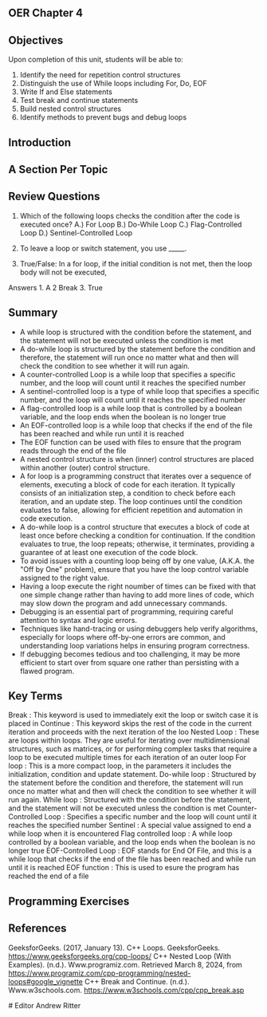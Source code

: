 ## OER Chapter 4

## Objectives
Upon completion of this unit, students will be able to:
1. Identify the need for repetition control structures
2. Distinguish the use of While loops including For, Do, EOF
3. Write If and Else statements
4. Test break and continue statements
5. Build nested control structures
6. Identify methods to prevent bugs and debug loops

## Introduction

## A Section Per Topic

## Review Questions
1. Which of the following loops checks the condition after the code is executed once?
A.) For Loop
B.) Do-While Loop
C.) Flag-Controlled Loop
D.) Sentinel-Controlled Loop

2. To leave a loop or switch statement, you use _____.

3. True/False: In a for loop, if the initial condition is not met, then the loop body will not be executed,

Answers 1. A 2 Break 3. True
## Summary
- A while loop is structured with the condition before the statement, and the statement will not be executed unless the condition is met
- A do-while loop is structured by the statement before the condition and therefore, the statement will run once no matter what and then will check the condition to see whether it will run again.
- A counter-controlled Loop is a while loop that specifies a specific number, and the loop will count until it reaches the specified number
- A sentinel-controlled loop is a type of while loop that specifies a specific number, and the loop will count until it reaches the specified number
- A flag-controlled loop is a while loop that is controlled by a boolean variable, and the loop ends when the boolean is no longer true
- An EOF-controlled loop is a while loop that checks if the end of the file has been reached and while run until it is reached
- The EOF function can be used with files to ensure that the program reads through the end of the file
- A nested control structure is when (inner) control structures are placed within another (outer) control structure.
- A for loop is a programming construct that iterates over a sequence of elements, executing a block of code for each iteration. It typically consists of an initialization step, a condition to check before each iteration, and an update step. The loop continues until the condition evaluates to false, allowing for efficient repetition and automation in code execution.
- A do-while loop is a control structure that executes a block of code at least once before checking a condition for continuation. If the condition evaluates to true, the loop repeats; otherwise, it terminates, providing a guarantee of at least one execution of the code block.
- To avoid issues with a counting loop being off by one value, (A.K.A. the "Off by One" problem), ensure that you have the loop control variable assigned to the right value.
- Having a loop execute the right noumber of times can be fixed with that one simple change rather than having to add more lines of code, which may slow down the program and add unnecessary commands.
- Debugging is an essential part of programming, requiring careful attention to syntax and logic errors.
- Techniques like hand-tracing or using debuggers help verify algorithms, especially for loops where off-by-one errors are common, and understanding loop variations helps in ensuring program correctness.
- If debugging becomes tedious and too challenging, it may be more efficient to start over from square one rather than persisting with a flawed program.
## Key Terms
Break
    : This keyword is used to immediately exit the loop or switch case it is placed in
Continue
    : This keyword skips the rest of the code in the current iteration and proceeds with the next iteration of the loo
Nested Loop
    : These are loops within loops. They are useful for iterating over multidimensional structures, such as matrices, or for performing complex tasks that require a loop to be executed multiple times for each iteration of an outer loop
For loop
    : This is a more compact loop, in the parameters it includes the initialization, condition and update statement.
Do-while loop
    : Structured by the statement before the condition and therefore, the statement will run once no matter what and then will check the condition to see whether it will run again.
While loop
    : Structured with the condition before the statement, and the statement will not be executed unless the condition is met
Counter-Controlled Loop
    : Specifies a specific number and the loop will count until it reaches the specified number
Sentinel
    : A special value assigned to end a while loop when it is encountered
Flag controlled loop
    : A while loop controlled by a boolean variable, and the loop ends when the boolean is no longer true
EOF-Controlled Loop
    : EOF stands for End Of File, and this is a while loop that checks if the end of the file has been reached and while run until it is reached
EOF function
    : This is used to esure the program has reached the end of a file
## Programming Exercises

## References
GeeksforGeeks. (2017, January 13). C++ Loops. GeeksforGeeks. https://www.geeksforgeeks.org/cpp-loops/
C++ Nested Loop (With Examples). (n.d.). Www.programiz.com. Retrieved March 8, 2024, from https://www.programiz.com/cpp-programming/nested-loops#google_vignette
C++ Break and Continue. (n.d.). Www.w3schools.com. https://www.w3schools.com/cpp/cpp_break.asp

‌# Editor
Andrew Ritter
